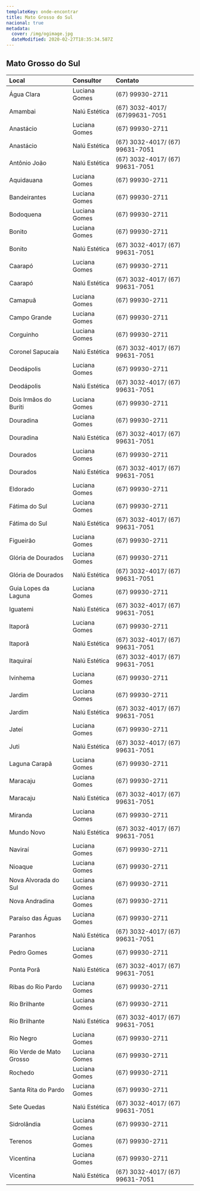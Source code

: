 ```yaml
---
templateKey: onde-encontrar
title: Mato Grosso do Sul
nacional: true
metadata:
  cover: /img/ogimage.jpg
  dateModified: 2020-02-27T18:35:34.587Z
---
```

## Mato Grosso do Sul

| Local                    | Consultor     | Contato                         |
| :----------------------- | :------------ | :------------------------------ |
| Água Clara               | Luciana Gomes | (67) 99930-2711                 |
| Amambai                  | Nalú Estética | (67) 3032-4017/ (67)99631-7051  |
| Anastácio                | Luciana Gomes | (67) 99930-2711                 |
| Anastácio                | Nalú Estética | (67) 3032-4017/ (67) 99631-7051 |
| Antônio João             | Nalú Estética | (67) 3032-4017/ (67) 99631-7051 |
| Aquidauana               | Luciana Gomes | (67) 99930-2711                 |
| Bandeirantes             | Luciana Gomes | (67) 99930-2711                 |
| Bodoquena                | Luciana Gomes | (67) 99930-2711                 |
| Bonito                   | Luciana Gomes | (67) 99930-2711                 |
| Bonito                   | Nalú Estética | (67) 3032-4017/ (67) 99631-7051 |
| Caarapó                  | Luciana Gomes | (67) 99930-2711                 |
| Caarapó                  | Nalú Estética | (67) 3032-4017/ (67) 99631-7051 |
| Camapuã                  | Luciana Gomes | (67) 99930-2711                 |
| Campo Grande             | Luciana Gomes | (67) 99930-2711                 |
| Corguinho                | Luciana Gomes | (67) 99930-2711                 |
| Coronel Sapucaia         | Nalú Estética | (67) 3032-4017/ (67) 99631-7051 |
| Deodápolis               | Luciana Gomes | (67) 99930-2711                 |
| Deodápolis               | Nalú Estética | (67) 3032-4017/ (67) 99631-7051 |
| Dois Irmãos do Buriti    | Luciana Gomes | (67) 99930-2711                 |
| Douradina                | Luciana Gomes | (67) 99930-2711                 |
| Douradina                | Nalú Estética | (67) 3032-4017/ (67) 99631-7051 |
| Dourados                 | Luciana Gomes | (67) 99930-2711                 |
| Dourados                 | Nalú Estética | (67) 3032-4017/ (67) 99631-7051 |
| Eldorado                 | Luciana Gomes | (67) 99930-2711                 |
| Fátima do Sul            | Luciana Gomes | (67) 99930-2711                 |
| Fátima do Sul            | Nalú Estética | (67) 3032-4017/ (67) 99631-7051 |
| Figueirão                | Luciana Gomes | (67) 99930-2711                 |
| Glória de Dourados       | Luciana Gomes | (67) 99930-2711                 |
| Glória de Dourados       | Nalú Estética | (67) 3032-4017/ (67) 99631-7051 |
| Guia Lopes da Laguna     | Luciana Gomes | (67) 99930-2711                 |
| Iguatemi                 | Nalú Estética | (67) 3032-4017/ (67) 99631-7051 |
| Itaporã                  | Luciana Gomes | (67) 99930-2711                 |
| Itaporã                  | Nalú Estética | (67) 3032-4017/ (67) 99631-7051 |
| Itaquiraí                | Nalú Estética | (67) 3032-4017/ (67) 99631-7051 |
| Ivinhema                 | Luciana Gomes | (67) 99930-2711                 |
| Jardim                   | Luciana Gomes | (67) 99930-2711                 |
| Jardim                   | Nalú Estética | (67) 3032-4017/ (67) 99631-7051 |
| Jateí                    | Luciana Gomes | (67) 99930-2711                 |
| Juti                     | Nalú Estética | (67) 3032-4017/ (67) 99631-7051 |
| Laguna Carapã            | Luciana Gomes | (67) 99930-2711                 |
| Maracaju                 | Luciana Gomes | (67) 99930-2711                 |
| Maracaju                 | Nalú Estética | (67) 3032-4017/ (67) 99631-7051 |
| Miranda                  | Luciana Gomes | (67) 99930-2711                 |
| Mundo Novo               | Nalú Estética | (67) 3032-4017/ (67) 99631-7051 |
| Naviraí                  | Luciana Gomes | (67) 99930-2711                 |
| Nioaque                  | Luciana Gomes | (67) 99930-2711                 |
| Nova Alvorada do Sul     | Luciana Gomes | (67) 99930-2711                 |
| Nova Andradina           | Luciana Gomes | (67) 99930-2711                 |
| Paraíso das Águas        | Luciana Gomes | (67) 99930-2711                 |
| Paranhos                 | Nalú Estética | (67) 3032-4017/ (67) 99631-7051 |
| Pedro Gomes              | Luciana Gomes | (67) 99930-2711                 |
| Ponta Porã               | Nalú Estética | (67) 3032-4017/ (67) 99631-7051 |
| Ribas do Rio Pardo       | Luciana Gomes | (67) 99930-2711                 |
| Rio Brilhante            | Luciana Gomes | (67) 99930-2711                 |
| Rio Brilhante            | Nalú Estética | (67) 3032-4017/ (67) 99631-7051 |
| Rio Negro                | Luciana Gomes | (67) 99930-2711                 |
| Rio Verde de Mato Grosso | Luciana Gomes | (67) 99930-2711                 |
| Rochedo                  | Luciana Gomes | (67) 99930-2711                 |
| Santa Rita do Pardo      | Luciana Gomes | (67) 99930-2711                 |
| Sete Quedas              | Nalú Estética | (67) 3032-4017/ (67) 99631-7051 |
| Sidrolândia              | Luciana Gomes | (67) 99930-2711                 |
| Terenos                  | Luciana Gomes | (67) 99930-2711                 |
| Vicentina                | Luciana Gomes | (67) 99930-2711                 |
| Vicentina                | Nalú Estética | (67) 3032-4017/ (67) 99631-7051 |
